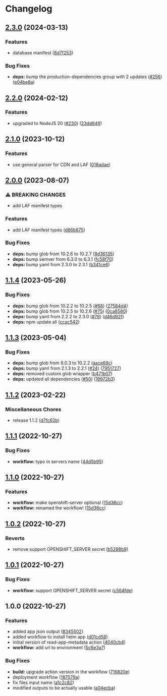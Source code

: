 # Changelog

## [2.3.0](https://github.com/csas-actions/read-app-metadata/compare/v2.2.0...v2.3.0) (2024-03-13)


### Features

* database manifest ([8d7f253](https://github.com/csas-actions/read-app-metadata/commit/8d7f253c1b91aa91b2f26bb83e2e8b25cad399bf))


### Bug Fixes

* **deps:** bump the production-dependencies group with 2 updates ([#256](https://github.com/csas-actions/read-app-metadata/issues/256)) ([e04be8a](https://github.com/csas-actions/read-app-metadata/commit/e04be8aaf0efedd0d06f1390a6b279c2666bc314))

## [2.2.0](https://github.com/csas-actions/read-app-metadata/compare/v2.1.0...v2.2.0) (2024-02-12)


### Features

* upgraded to NodeJS 20 ([#230](https://github.com/csas-actions/read-app-metadata/issues/230)) ([23dd849](https://github.com/csas-actions/read-app-metadata/commit/23dd849dc82b5d0a68bba5095ad33506a5c8f5c3))

## [2.1.0](https://github.com/csas-actions/read-app-metadata/compare/v2.0.0...v2.1.0) (2023-10-12)


### Features

* use general parser for CDN and LAF ([018adae](https://github.com/csas-actions/read-app-metadata/commit/018adaed5b9f26b2eef43dbb97c34dee8900d49b))

## [2.0.0](https://github.com/csas-actions/read-app-metadata/compare/v1.1.4...v2.0.0) (2023-08-07)


### ⚠ BREAKING CHANGES

* add LAF manifest types

### Features

* add LAF manifest types ([d86b875](https://github.com/csas-actions/read-app-metadata/commit/d86b875e1e5a3154b08b44d6cb08114ae1857796))


### Bug Fixes

* **deps:** bump glob from 10.2.6 to 10.2.7 ([8d36135](https://github.com/csas-actions/read-app-metadata/commit/8d36135a1d34bfe58ce0777a01942e8b232cbc3d))
* **deps:** bump semver from 6.3.0 to 6.3.1 ([fc58f70](https://github.com/csas-actions/read-app-metadata/commit/fc58f709e4351708289cc6cddbfdd0460471d414))
* **deps:** bump yaml from 2.3.0 to 2.3.1 ([b341ce6](https://github.com/csas-actions/read-app-metadata/commit/b341ce6776d98b25af3b52f0dbadcc41b70b54bd))

## [1.1.4](https://github.com/csas-actions/read-app-metadata/compare/v1.1.3...v1.1.4) (2023-05-26)


### Bug Fixes

* **deps:** bump glob from 10.2.2 to 10.2.5 ([#68](https://github.com/csas-actions/read-app-metadata/issues/68)) ([27584d4](https://github.com/csas-actions/read-app-metadata/commit/27584d44704fe03d0b0fd43be83ad2742e8e28c2))
* **deps:** bump glob from 10.2.5 to 10.2.6 ([#75](https://github.com/csas-actions/read-app-metadata/issues/75)) ([0ca8580](https://github.com/csas-actions/read-app-metadata/commit/0ca85809773e10946be8e4371d36eeaa784d35c4))
* **deps:** bump yaml from 2.2.2 to 2.3.0 ([#78](https://github.com/csas-actions/read-app-metadata/issues/78)) ([d46d92f](https://github.com/csas-actions/read-app-metadata/commit/d46d92f6708a34be31c4bbd450dd0d3bb9e682a0))
* **deps:** npm update all ([ccac542](https://github.com/csas-actions/read-app-metadata/commit/ccac542efe83364cb8f189d9d8371aeb5bfa8894))

## [1.1.3](https://github.com/csas-actions/read-app-metadata/compare/v1.1.2...v1.1.3) (2023-05-04)


### Bug Fixes

* **deps:** bump glob from 8.0.3 to 10.2.2 ([aace69c](https://github.com/csas-actions/read-app-metadata/commit/aace69c0332350cf7aa1af05cca5771b2fb27d3b))
* **deps:** bump yaml from 2.1.3 to 2.2.1 ([#24](https://github.com/csas-actions/read-app-metadata/issues/24)) ([7951727](https://github.com/csas-actions/read-app-metadata/commit/7951727d2b63d0b3226e25b64a2bfb223a188deb))
* **deps:** removed custom glob wrapper ([b471b07](https://github.com/csas-actions/read-app-metadata/commit/b471b0796e57555c2aff6faa324af72c58216b2e))
* **deps:** updated all dependencies ([#50](https://github.com/csas-actions/read-app-metadata/issues/50)) ([19972b3](https://github.com/csas-actions/read-app-metadata/commit/19972b3610e9ca338bd3a079874108159ab30717))

## [1.1.2](https://github.com/csas-actions/read-app-metadata/compare/v1.1.1...v1.1.2) (2023-02-22)


### Miscellaneous Chores

* release 1.1.2 ([d7fc62b](https://github.com/csas-actions/read-app-metadata/commit/d7fc62b6ed1203671959241438603db95b8fbe8c))

## [1.1.1](https://github.com/csas-actions/read-app-metadata/compare/v1.1.0...v1.1.1) (2022-10-27)


### Bug Fixes

* **workflow:** typo in servers name ([44d5b95](https://github.com/csas-actions/read-app-metadata/commit/44d5b95c6e924a69f8315d75828b0d7bd7b13aaa))

## [1.1.0](https://github.com/csas-actions/read-app-metadata/compare/v1.0.2...v1.1.0) (2022-10-27)


### Features

* **workflow:** make openshift-server optional ([15d36cc](https://github.com/csas-actions/read-app-metadata/commit/15d36cc7390edfa6e59bdb01c951041753e82f9e))
* **workflow:** renamed the workflow! ([15d36cc](https://github.com/csas-actions/read-app-metadata/commit/15d36cc7390edfa6e59bdb01c951041753e82f9e))

## [1.0.2](https://github.com/csas-actions/read-app-metadata/compare/v1.0.1...v1.0.2) (2022-10-27)


### Reverts

* remove support OPENSHIFT_SERVER secret ([b5288b9](https://github.com/csas-actions/read-app-metadata/commit/b5288b9c2d84a99401ba37c8d155ed766ece030f))

## [1.0.1](https://github.com/csas-actions/read-app-metadata/compare/v1.0.0...v1.0.1) (2022-10-27)


### Bug Fixes

* **workflow:** support OPENSHIFT_SERVER secret ([c564fde](https://github.com/csas-actions/read-app-metadata/commit/c564fde5fb34f5ce72876d3e34970af3e1a627fc))

## 1.0.0 (2022-10-27)


### Features

* added app json output ([8345502](https://github.com/csas-actions/read-app-metadata/commit/83455025e7ae7561b887641e0fd609dcc9dbdc06))
* added workflow to install helm app ([d01cd58](https://github.com/csas-actions/read-app-metadata/commit/d01cd58bb15ff3e0f7fe968c807938149b1c8b58))
* initial version of read-app-metadata action ([4040cb4](https://github.com/csas-actions/read-app-metadata/commit/4040cb4584969524552a3c38d6a86d606494f27a))
* **workflow:** add url to environment ([5c6e3a7](https://github.com/csas-actions/read-app-metadata/commit/5c6e3a7e41745981933ae299ff06cb5a1b62ae6b))


### Bug Fixes

* **build:** upgrade action version in the workflow ([716820e](https://github.com/csas-actions/read-app-metadata/commit/716820e88e659f41ead3c645aceda60826c5b03a))
* deployment workflow ([187579a](https://github.com/csas-actions/read-app-metadata/commit/187579ae40c529d11fad05c752deca660f5c5120))
* fix files input name ([a1c2c82](https://github.com/csas-actions/read-app-metadata/commit/a1c2c8246a5c80bbceeef4a2b65c2d14b4c9a960))
* modified outputs to be actually usable ([a04ecba](https://github.com/csas-actions/read-app-metadata/commit/a04ecba03f23029e47c9a692f0a801a576817b41))
